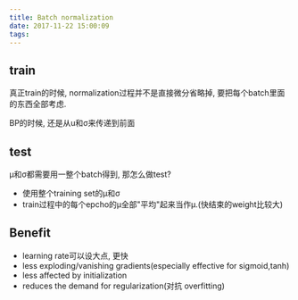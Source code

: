 ```yaml
---
title: Batch normalization
date: 2017-11-22 15:00:09
tags:
---
```



## train

真正train的时候, normalization过程并不是直接微分省略掉, 要把每个batch里面的东西全部考虑.

BP的时候, 还是从u和σ来传递到前面

## test

μ和σ都需要用一整个batch得到, 那怎么做test?

 - 使用整个training set的μ和σ
 - train过程中的每个epcho的μ全部"平均"起来当作μ.(快结束的weight比较大)
 
## Benefit

 - learning rate可以设大点, 更快
 - less exploding/vanishing gradients(especially effective for sigmoid,tanh)
 - less affected by initialization
 - reduces the demand for regularization(对抗 overfitting)